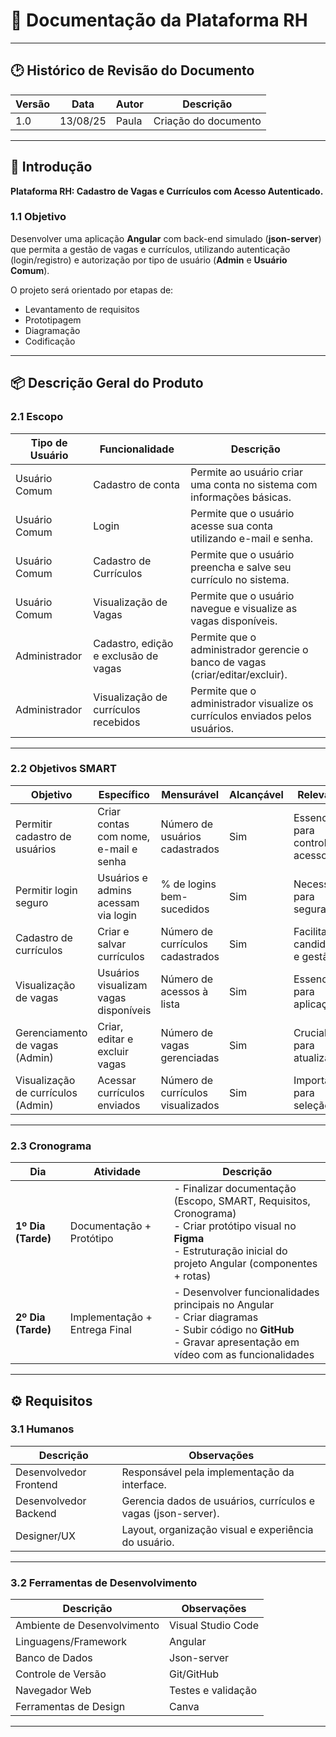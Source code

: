 # 📄 Documentação da Plataforma RH  

---

## 🕑 Histórico de Revisão do Documento  

| Versão | Data     | Autor | Descrição             |
|--------|----------|-------|-----------------------|
| 1.0    | 13/08/25 | Paula | Criação do documento  |

---

## 📌 Introdução  

**Plataforma RH: Cadastro de Vagas e Currículos com Acesso Autenticado.**  

### 1.1 Objetivo  
Desenvolver uma aplicação **Angular** com back-end simulado (**json-server**) que permita a gestão de vagas e currículos, utilizando autenticação (login/registro) e autorização por tipo de usuário (**Admin** e **Usuário Comum**).  

O projeto será orientado por etapas de:  
- Levantamento de requisitos  
- Prototipagem  
- Diagramação  
- Codificação  

---

## 📦 Descrição Geral do Produto  

### 2.1 Escopo  

| Tipo de Usuário  | Funcionalidade                       | Descrição                                                                 |
|------------------|---------------------------------------|---------------------------------------------------------------------------|
| Usuário Comum    | Cadastro de conta                     | Permite ao usuário criar uma conta no sistema com informações básicas.     |
| Usuário Comum    | Login                                | Permite que o usuário acesse sua conta utilizando e-mail e senha.          |
| Usuário Comum    | Cadastro de Currículos                | Permite que o usuário preencha e salve seu currículo no sistema.           |
| Usuário Comum    | Visualização de Vagas                 | Permite que o usuário navegue e visualize as vagas disponíveis.            |
| Administrador    | Cadastro, edição e exclusão de vagas  | Permite que o administrador gerencie o banco de vagas (criar/editar/excluir). |
| Administrador    | Visualização de currículos recebidos  | Permite que o administrador visualize os currículos enviados pelos usuários. |

---

### 2.2 Objetivos SMART  

| Objetivo                          | Específico | Mensurável | Alcançável | Relevante | Temporal |
|----------------------------------|------------|------------|------------|-----------|----------|
| Permitir cadastro de usuários    | Criar contas com nome, e-mail e senha | Número de usuários cadastrados | Sim | Essencial para controle de acesso | Até o final do 1º dia |
| Permitir login seguro            | Usuários e admins acessam via login   | % de logins bem-sucedidos      | Sim | Necessário para segurança | Até o final do 1º dia |
| Cadastro de currículos           | Criar e salvar currículos             | Número de currículos cadastrados | Sim | Facilita candidatura e gestão | Até o final do 2º dia |
| Visualização de vagas            | Usuários visualizam vagas disponíveis | Número de acessos à lista       | Sim | Essencial para aplicação | Até o final do 2º dia |
| Gerenciamento de vagas (Admin)   | Criar, editar e excluir vagas         | Número de vagas gerenciadas     | Sim | Crucial para atualização | Até o final do 2º dia |
| Visualização de currículos (Admin)| Acessar currículos enviados          | Número de currículos visualizados | Sim | Importante para seleção | Até o final do 2º dia |

---

### 2.3 Cronograma  

| Dia              | Atividade                | Descrição |
|------------------|--------------------------|-----------|
| **1º Dia (Tarde)** | Documentação + Protótipo | - Finalizar documentação (Escopo, SMART, Requisitos, Cronograma) <br> - Criar protótipo visual no **Figma** <br> - Estruturação inicial do projeto Angular (componentes + rotas) |
| **2º Dia (Tarde)** | Implementação + Entrega Final | - Desenvolver funcionalidades principais no Angular <br> - Criar diagramas <br> - Subir código no **GitHub** <br> - Gravar apresentação em vídeo com as funcionalidades |

---

## ⚙️ Requisitos  

### 3.1 Humanos  

| Descrição             | Observações |
|------------------------|-------------|
| Desenvolvedor Frontend | Responsável pela implementação da interface. |
| Desenvolvedor Backend  | Gerencia dados de usuários, currículos e vagas (json-server). |
| Designer/UX            | Layout, organização visual e experiência do usuário. |

---

### 3.2 Ferramentas de Desenvolvimento  

| Descrição                  | Observações |
|-----------------------------|-------------|
| Ambiente de Desenvolvimento | Visual Studio Code |
| Linguagens/Framework        | Angular |
| Banco de Dados              | Json-server |
| Controle de Versão          | Git/GitHub |
| Navegador Web               | Testes e validação |
| Ferramentas de Design       | Canva |

---

